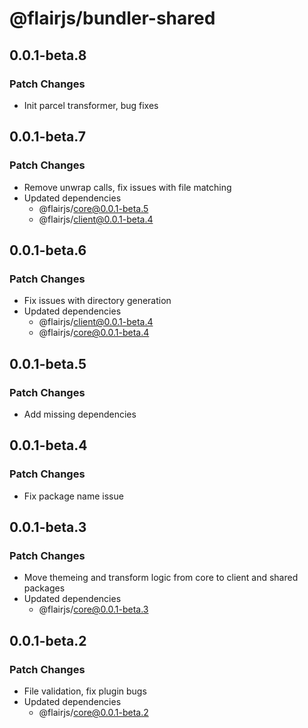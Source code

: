 # @flairjs/bundler-shared

## 0.0.1-beta.8

### Patch Changes

- Init parcel transformer, bug fixes

## 0.0.1-beta.7

### Patch Changes

- Remove unwrap calls, fix issues with file matching
- Updated dependencies
  - @flairjs/core@0.0.1-beta.5
  - @flairjs/client@0.0.1-beta.4

## 0.0.1-beta.6

### Patch Changes

- Fix issues with directory generation
- Updated dependencies
  - @flairjs/client@0.0.1-beta.4
  - @flairjs/core@0.0.1-beta.4

## 0.0.1-beta.5

### Patch Changes

- Add missing dependencies

## 0.0.1-beta.4

### Patch Changes

- Fix package name issue

## 0.0.1-beta.3

### Patch Changes

- Move themeing and transform logic from core to client and shared packages
- Updated dependencies
  - @flairjs/core@0.0.1-beta.3

## 0.0.1-beta.2

### Patch Changes

- File validation, fix plugin bugs
- Updated dependencies
  - @flairjs/core@0.0.1-beta.2
